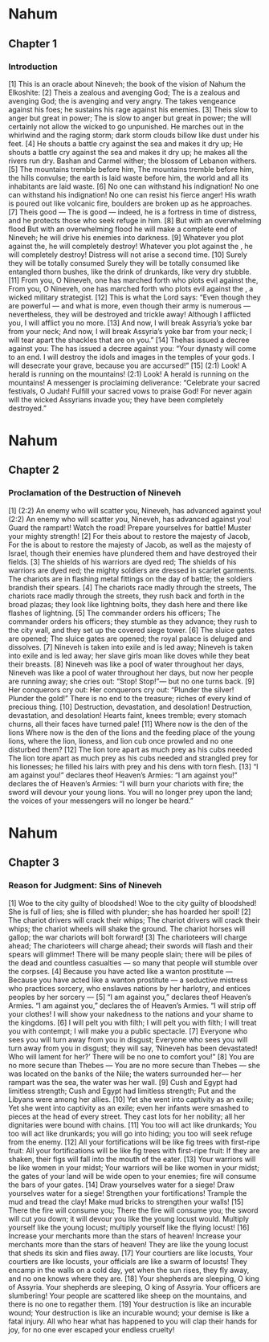 # Nahum

## Chapter 1 <!-- scripture:1 -->

### Introduction

[1] This is an oracle about Nineveh; the book of the vision of Nahum the Elkoshite:
[2] Theis a zealous and avenging God;
The
is a zealous and avenging God;
the
is avenging and very angry.
The
takes vengeance against his foes;
he sustains his rage against his enemies.
[3] Theis slow to anger but great in power;
The
is slow to anger but great in power;
the
will certainly not allow the wicked to go unpunished.
He marches out in the whirlwind and the raging storm;
dark storm clouds billow like dust under his feet.
[4] He shouts a battle cry against the sea and makes it dry up;
He shouts a battle cry against the sea and makes it dry up;
he makes all the rivers run dry.
Bashan and Carmel wither;
the blossom of Lebanon withers.
[5] The mountains tremble before him,
The mountains tremble before him,
the hills convulse;
the earth is laid waste before him,
the world and all its inhabitants are laid waste.
[6] No one can withstand his indignation!
No one can withstand his indignation!
No one can resist his fierce anger!
His wrath is poured out like volcanic fire,
boulders are broken up as he approaches.
[7] Theis good —
The
is good —
indeed, he is a fortress in time of distress,
and he protects those who seek refuge in him.
[8] But with an overwhelming flood
But with an overwhelming flood
he will make a complete end of Nineveh;
he will drive his enemies into darkness.
[9] Whatever you plot against the, he will completely destroy!
Whatever you plot against the
, he will completely destroy!
Distress will not arise a second time.
[10] Surely they will be totally consumed
Surely they will be totally consumed
like entangled thorn bushes,
like the drink of drunkards,
like very dry stubble.
[11] From you, O Nineveh, one has marched forth who plots evil against the,
From you, O Nineveh, one has marched forth who plots evil against the
,
a wicked military strategist.
[12] This is what the Lord says:
“Even though they are powerful —
and what is more, even though their army is numerous —
nevertheless, they will be destroyed and trickle away!
Although I afflicted you,
I will afflict you no more.
[13] And now, I will break Assyria’s yoke bar from your neck;
And now, I will break Assyria’s yoke bar from your neck;
I will tear apart the shackles that are on you.”
[14] Thehas issued a decree against you:
The
has issued a decree against you:
“Your dynasty will come to an end.
I will destroy the idols and images in the temples of your gods.
I will desecrate your grave, because you are accursed!”
[15] (2:1) Look! A herald is running on the mountains!
(2:1) Look! A herald is running on the mountains!
A messenger is proclaiming deliverance:
“Celebrate your sacred festivals, O Judah!
Fulfill your sacred vows to praise God!
For never again will the wicked Assyrians invade you;
they have been completely destroyed.”
# Nahum

## Chapter 2 <!-- scripture:2 -->

### Proclamation of the Destruction of Nineveh

[1] (2:2) An enemy who will scatter you, Nineveh, has advanced against you!
(2:2) An enemy who will scatter you, Nineveh, has advanced against you!
Guard the rampart!
Watch the road!
Prepare yourselves for battle!
Muster your mighty strength!
[2] For theis about to restore the majesty of Jacob,
For the
is about to restore the majesty of Jacob,
as well as the majesty of Israel,
though their enemies have plundered them
and have destroyed their fields.
[3] The shields of his warriors are dyed red;
The shields of his warriors are dyed red;
the mighty soldiers are dressed in scarlet garments.
The chariots are in flashing metal fittings
on the day of battle;
the soldiers brandish their spears.
[4] The chariots race madly through the streets,
The chariots race madly through the streets,
they rush back and forth in the broad plazas;
they look like lightning bolts,
they dash here and there like flashes of lightning.
[5] The commander orders his officers;
The commander orders his officers;
they stumble as they advance;
they rush to the city wall,
and they set up the covered siege tower.
[6] The sluice gates are opened;
The sluice gates are opened;
the royal palace is deluged and dissolves.
[7] Nineveh is taken into exile and is led away;
Nineveh is taken into exile and is led away;
her slave girls moan like doves while they beat their breasts.
[8] Nineveh was like a pool of water throughout her days,
Nineveh was like a pool of water throughout her days,
but now her people are running away;
she cries out: “Stop! Stop!”—
but no one turns back.
[9] Her conquerors cry out:
Her conquerors cry out:
“Plunder the silver! Plunder the gold!”
There is no end to the treasure;
riches of every kind of precious thing.
[10] Destruction, devastation, and desolation!
Destruction, devastation, and desolation!
Hearts faint, knees tremble;
every stomach churns, all their faces have turned pale!
[11] Where now is the den of the lions
Where now is the den of the lions
and the feeding place of the young lions,
where the lion, lioness, and lion cub once prowled
and no one disturbed them?
[12] The lion tore apart as much prey as his cubs needed
The lion tore apart as much prey as his cubs needed
and strangled prey for his lionesses;
he filled his lairs with prey
and his dens with torn flesh.
[13] “I am against you!” declares theof Heaven’s Armies:
“I am against you!” declares the
of Heaven’s Armies:
“I will burn your chariots with fire;
the sword will devour your young lions.
You will no longer prey upon the land;
the voices of your messengers will no longer be heard.”
# Nahum

## Chapter 3 <!-- scripture:3 -->

### Reason for Judgment: Sins of Nineveh

[1] Woe to the city guilty of bloodshed!
Woe to the city guilty of bloodshed!
She is full of lies;
she is filled with plunder;
she has hoarded her spoil!
[2] The chariot drivers will crack their whips;
The chariot drivers will crack their whips;
the chariot wheels will shake the ground.
The chariot horses will gallop;
the war chariots will bolt forward!
[3] The charioteers will charge ahead;
The charioteers will charge ahead;
their swords will flash
and their spears will glimmer!
There will be many people slain;
there will be piles of the dead
and countless casualties —
so many that people will stumble over the corpses.
[4] Because you have acted like a wanton prostitute —
Because you have acted like a wanton prostitute —
a seductive mistress who practices sorcery,
who enslaves nations by her harlotry,
and entices peoples by her sorcery —
[5] “I am against you,” declares theof Heaven’s Armies.
“I am against you,” declares the
of Heaven’s Armies.
“I will strip off your clothes!
I will show your nakedness to the nations
and your shame to the kingdoms.
[6] I will pelt you with filth;
I will pelt you with filth;
I will treat you with contempt;
I will make you a public spectacle.
[7] Everyone who sees you will turn away from you in disgust;
Everyone who sees you will turn away from you in disgust;
they will say, ‘Nineveh has been devastated!
Who will lament for her?’
There will be no one to comfort you!”
[8] You are no more secure than Thebes —
You are no more secure than Thebes —
she was located on the banks of the Nile;
the waters surrounded her—
her rampart was the sea,
the water was her wall.
[9] Cush and Egypt had limitless strength;
Cush and Egypt had limitless strength;
Put and the Libyans were among her allies.
[10] Yet she went into captivity as an exile;
Yet she went into captivity as an exile;
even her infants were smashed to pieces at the head of every street.
They cast lots for her nobility;
all her dignitaries were bound with chains.
[11] You too will act like drunkards;
You too will act like drunkards;
you will go into hiding;
you too will seek refuge from the enemy.
[12] All your fortifications will be like fig trees with first-ripe fruit:
All your fortifications will be like fig trees with first-ripe fruit:
If they are shaken, their figs will fall into the mouth of the eater.
[13] Your warriors will be like women in your midst;
Your warriors will be like women in your midst;
the gates of your land will be wide open to your enemies;
fire will consume the bars of your gates.
[14] Draw yourselves water for a siege!
Draw yourselves water for a siege!
Strengthen your fortifications!
Trample the mud and tread the clay!
Make mud bricks to strengthen your walls!
[15] There the fire will consume you;
There the fire will consume you;
the sword will cut you down;
it will devour you like the young locust would.
Multiply yourself like the young locust;
multiply yourself like the flying locust!
[16] Increase your merchants more than the stars of heaven!
Increase your merchants more than the stars of heaven!
They are like the young locust that sheds its skin and flies away.
[17] Your courtiers are like locusts,
Your courtiers are like locusts,
your officials are like a swarm of locusts!
They encamp in the walls on a cold day,
yet when the sun rises, they fly away,
and no one knows where they are.
[18] Your shepherds are sleeping, O king of Assyria.
Your shepherds are sleeping, O king of Assyria.
Your officers are slumbering!
Your people are scattered like sheep on the mountains,
and there is no one to regather them.
[19] Your destruction is like an incurable wound;
Your destruction is like an incurable wound;
your demise is like a fatal injury.
All who hear what has happened to you will clap their hands for joy,
for no one ever escaped your endless cruelty!
